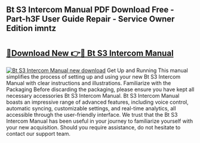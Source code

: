 ## Bt S3 Intercom Manual PDF Download Free - Part-h3F User Guide Repair - Service Owner Edition imntz

# <h2><a href="http://bc15809.oget.top/?id=Bt+S3+Intercom+Manual">🔗Download New 👉🔴 Bt S3 Intercom Manual</a></h2>

[![Bt S3 Intercom Manual new download](https://i.imgur.com/5g1atiW.png)](http://bc15809.oget.top/?id=Bt+S3+Intercom+Manual)
Get Up and Running This manual simplifies the process of setting up and using your new Bt S3 Intercom Manual with clear instructions and illustrations. Familiarize with the Packaging Before discarding the packaging, please ensure you have kept all necessary accessories Bt S3 Intercom Manual. Bt S3 Intercom Manual boasts an impressive range of advanced features, including voice control, automatic syncing, customizable settings, and real-time analytics, all accessible through the user-friendly interface. We trust that the Bt S3 Intercom Manual has been useful in your journey to familiarize yourself with your new acquisition. Should you require assistance, do not hesitate to contact our support team.
